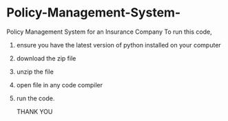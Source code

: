 # Policy-Management-System-
 Policy Management System for an Insurance Company
To run this code,
1. ensure you have the latest version of python installed on your computer
2. download the zip file
3. unzip the file
4. open file in any code compiler
5. run the code.

   THANK YOU
